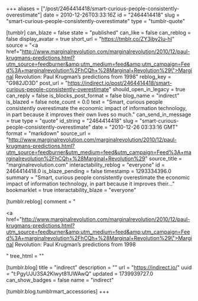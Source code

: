 +++
aliases = ["/post/2464414418/smart-curious-people-consistently-overestimate"]
date = 2010-12-26T03:33:16Z
id = "2464414418"
slug = "smart-curious-people-consistently-overestimate"
type = "tumblr-quote"

[tumblr]
can_blaze = false
state = "published"
can_like = false
can_reblog = false
display_avatar = true
short_url = "https://tmblr.co/ZY3jby2Iu-hI"
source = "<a href=\"http://www.marginalrevolution.com/marginalrevolution/2010/12/paul-krugmans-predictions.html?utm_source=feedburner&amp;utm_medium=feed&amp;utm_campaign=Feed%3A+marginalrevolution%2FhCQh+%28Marginal+Revolution%29\">Marginal Revolution: Paul Krugman&rsquo;s predictions from 1998</a>"
reblog_key = "G982JD3D"
post_url = "https://indirect.io/post/2464414418/smart-curious-people-consistently-overestimate"
should_open_in_legacy = true
can_reply = false
is_blocks_post_format = false
blog_name = "indirect"
is_blazed = false
note_count = 0.0
text = "Smart, curious people consistently overestimate the economic impact of information technology, in part because it improves their own lives so much."
can_send_in_message = true
type = "quote"
id_string = "2464414418"
slug = "smart-curious-people-consistently-overestimate"
date = "2010-12-26 03:33:16 GMT"
format = "markdown"
source_url = "http://www.marginalrevolution.com/marginalrevolution/2010/12/paul-krugmans-predictions.html?utm_source=feedburner&utm_medium=feed&utm_campaign=Feed%3A+marginalrevolution%2FhCQh+%28Marginal+Revolution%29"
source_title = "marginalrevolution.com"
interactability_reblog = "everyone"
id = 2464414418.0
is_blaze_pending = false
timestamp = 1293334396.0
summary = "Smart, curious people consistently overestimate the economic impact of information technology, in part because it improves their..."
bookmarklet = true
interactability_blaze = "everyone"

[tumblr.reblog]
comment = "<p><a href=\"http://www.marginalrevolution.com/marginalrevolution/2010/12/paul-krugmans-predictions.html?utm_source=feedburner&amp;utm_medium=feed&amp;utm_campaign=Feed%3A+marginalrevolution%2FhCQh+%28Marginal+Revolution%29\">Marginal Revolution: Paul Krugman’s predictions from 1998</a></p>"
tree_html = ""

[tumblr.blog]
title = "indirect"
description = ""
url = "https://indirect.io/"
uuid = "t:PgyUJU3SA2Klwyt81UWAwQ"
updated = 1739939727.0
can_show_badges = false
name = "indirect"

[tumblr.blog.tumblrmart_accessories]
+++
